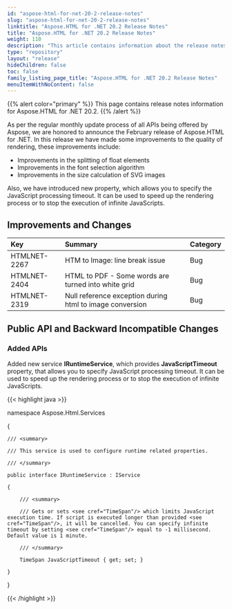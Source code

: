 ```yaml
---
id: "aspose-html-for-net-20-2-release-notes"
slug: "aspose-html-for-net-20-2-release-notes"
linktitle: "Aspose.HTML for .NET 20.2 Release Notes"
title: "Aspose.HTML for .NET 20.2 Release Notes"
weight: 110
description: "This article contains information about the release notes for Aspose.HTML for .NET 20.2."
type: "repository"
layout: "release"
hideChildren: false
toc: false
family_listing_page_title: "Aspose.HTML for .NET 20.2 Release Notes"
menuItemWithNoContent: false
---
```


{{% alert color="primary" %}}
This page contains release notes information for Aspose.HTML for .NET 20.2.
{{% /alert %}} 

As per the regular monthly update process of all APIs being offered by Aspose, we are honored to announce the February release of Aspose.HTML for .NET.
In this release we have made some improvements to the quality of rendering, these improvements include:

- Improvements in the splitting of float elements
- Improvements in the font selection algorithm
- Improvements in the size calculation of SVG images

Also, we have introduced new property, which allows you to specify the JavaScript processing timeout. It can be used to speed up the rendering process or to stop the execution of infinite JavaScripts.

## Improvements and Changes

|**Key**|**Summary**|**Category**|
| :- | :- | :- |
|HTMLNET-2267|HTM to Image: line break issue|Bug|
|HTMLNET-2404 |HTML to PDF - Some words are turned into white grid|Bug|
|HTMLNET-2319 |Null reference exception during html to image conversion|Bug|

## Public API and Backward Incompatible Changes

### Added APIs

Added new service **IRuntimeService**, which provides **JavaScriptTimeout** property, that allows you to specify JavaScript processing timeout. It can be used to speed up the rendering process or to stop the execution of infinite JavaScripts.

{{< highlight java >}}

 namespace Aspose.Html.Services

{

    /// <summary>

    /// This service is used to configure runtime related properties.

    /// </summary>

    public interface IRuntimeService : IService

    {

        /// <summary>

        /// Gets or sets <see cref="TimeSpan"/> which limits JavaScript execution time. If script is executed longer than provided <see cref="TimeSpan"/>, it will be cancelled. You can specify infinite timeout by setting <see cref="TimeSpan"/> equal to -1 millisecond. Default value is 1 minute.

        /// </summary>

        TimeSpan JavaScriptTimeout { get; set; }

    }

}

{{< /highlight >}}